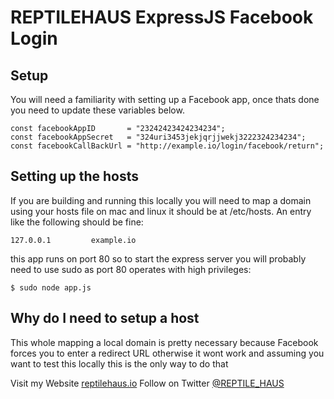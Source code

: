 # REPTILEHAUS ExpressJS Facebook Login


## Setup

You will need a familiarity with setting up a Facebook app, once thats done you need to update these variables below.

    const facebookAppID       = "23242423424234234";
    const facebookAppSecret   = "324uri3453jekjqrjjwekj3222324234234";
    const facebookCallBackUrl = "http://example.io/login/facebook/return";

## Setting up the hosts

If you are building and running this locally you will need to map a domain using your hosts file on mac and linux it
should be at /etc/hosts. An entry like the following should be fine:

    127.0.0.1         example.io

this app runs on port 80 so to start the express server you will probably need to use sudo as port 80 
operates with high privileges:

    $ sudo node app.js 

## Why do I need to setup a host

This whole mapping a local domain is pretty necessary because Facebook forces you to enter 
a redirect URL otherwise it wont work and assuming you want to test this locally this is the only way to do that


Visit my Website [reptilehaus.io](https://www.reptilehaus.io/)
Follow on Twitter [@REPTILE_HAUS](https://twitter.com/reptile_haus)